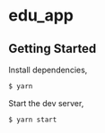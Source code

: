# edu_app

## Getting Started

Install dependencies,

```bash
$ yarn
```

Start the dev server,

```bash
$ yarn start
```
